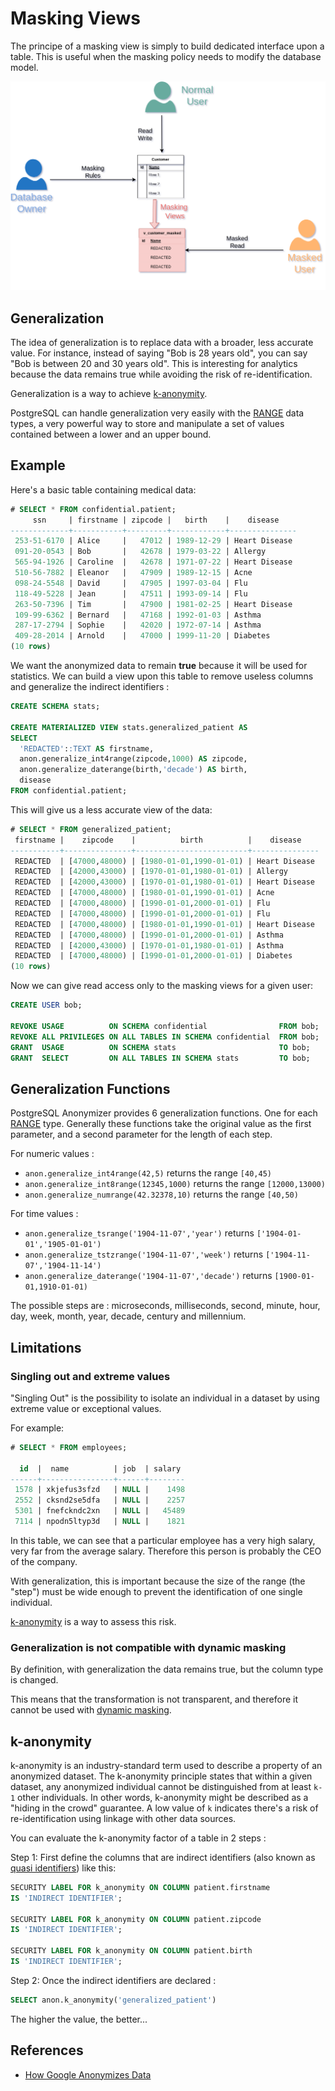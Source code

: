 Masking Views
===============================================================================

The principe of a masking view is simply to build dedicated interface upon a
table. This is useful when the masking policy needs to modify the database
model.

![PostgreSQL Masking Views](images/anon-Views.drawio.png)


Generalization
--------------------------------------------------------------------------------

The idea of generalization is to replace data with a broader, less accurate
value. For instance, instead of saying "Bob is 28 years old", you can say
"Bob is between 20 and 30 years old". This is interesting for analytics because
the data remains true while avoiding the risk of re-identification.

Generalization is a way to achieve [k-anonymity].

PostgreSQL can handle generalization very easily with the [RANGE] data types,
a very powerful way to store and manipulate a set of values contained between
a lower and an upper bound.

[k-anonymity]: #k-anonymity
[RANGE]: https://www.postgresql.org/docs/current/rangetypes.html


Example
--------------------------------------------------------------------------------

Here's a basic table containing medical data:

```sql
# SELECT * FROM confidential.patient;
     ssn     | firstname | zipcode |   birth    |    disease
-------------+-----------+---------+------------+---------------
 253-51-6170 | Alice     |   47012 | 1989-12-29 | Heart Disease
 091-20-0543 | Bob       |   42678 | 1979-03-22 | Allergy
 565-94-1926 | Caroline  |   42678 | 1971-07-22 | Heart Disease
 510-56-7882 | Eleanor   |   47909 | 1989-12-15 | Acne
 098-24-5548 | David     |   47905 | 1997-03-04 | Flu
 118-49-5228 | Jean      |   47511 | 1993-09-14 | Flu
 263-50-7396 | Tim       |   47900 | 1981-02-25 | Heart Disease
 109-99-6362 | Bernard   |   47168 | 1992-01-03 | Asthma
 287-17-2794 | Sophie    |   42020 | 1972-07-14 | Asthma
 409-28-2014 | Arnold    |   47000 | 1999-11-20 | Diabetes
(10 rows)
```

We want the anonymized data to remain **true** because it will be
used for statistics. We can build a view upon this table to remove
useless columns and generalize the indirect identifiers :

```sql
CREATE SCHEMA stats;

CREATE MATERIALIZED VIEW stats.generalized_patient AS
SELECT
  'REDACTED'::TEXT AS firstname,
  anon.generalize_int4range(zipcode,1000) AS zipcode,
  anon.generalize_daterange(birth,'decade') AS birth,
  disease
FROM confidential.patient;

```

This will give us a less accurate view of the data:

```sql
# SELECT * FROM generalized_patient;
 firstname |    zipcode    |          birth          |    disease
-----------+---------------+-------------------------+---------------
 REDACTED  | [47000,48000) | [1980-01-01,1990-01-01) | Heart Disease
 REDACTED  | [42000,43000) | [1970-01-01,1980-01-01) | Allergy
 REDACTED  | [42000,43000) | [1970-01-01,1980-01-01) | Heart Disease
 REDACTED  | [47000,48000) | [1980-01-01,1990-01-01) | Acne
 REDACTED  | [47000,48000) | [1990-01-01,2000-01-01) | Flu
 REDACTED  | [47000,48000) | [1990-01-01,2000-01-01) | Flu
 REDACTED  | [47000,48000) | [1980-01-01,1990-01-01) | Heart Disease
 REDACTED  | [47000,48000) | [1990-01-01,2000-01-01) | Asthma
 REDACTED  | [42000,43000) | [1970-01-01,1980-01-01) | Asthma
 REDACTED  | [47000,48000) | [1990-01-01,2000-01-01) | Diabetes
(10 rows)
```

Now we can give read access only to the masking views for a given user:

``` sql
CREATE USER bob;

REVOKE USAGE          ON SCHEMA confidential                FROM bob;
REVOKE ALL PRIVILEGES ON ALL TABLES IN SCHEMA confidential  FROM bob;
GRANT  USAGE          ON SCHEMA stats                       TO bob;
GRANT  SELECT         ON ALL TABLES IN SCHEMA stats         TO bob;
```



Generalization Functions
--------------------------------------------------------------------------------

PostgreSQL Anonymizer provides 6 generalization functions. One for each [RANGE]
type. Generally these functions take the original value as the first parameter,
and a second parameter for the length of each step.

For numeric values :

* `anon.generalize_int4range(42,5)` returns the range `[40,45)`
* `anon.generalize_int8range(12345,1000)` returns the range `[12000,13000)`
* `anon.generalize_numrange(42.32378,10)` returns the range `[40,50)`

For time values :

* `anon.generalize_tsrange('1904-11-07','year')` returns `['1904-01-01','1905-01-01')`
* `anon.generalize_tstzrange('1904-11-07','week')` returns `['1904-11-07','1904-11-14')`
* `anon.generalize_daterange('1904-11-07','decade')` returns `[1900-01-01,1910-01-01)`

The possible steps are : microseconds, milliseconds, second, minute, hour, day, week,
month, year, decade, century and millennium.



Limitations
--------------------------------------------------------------------------------

### Singling out and extreme values

"Singling Out" is the possibility to isolate an individual in a dataset by using
extreme value or exceptional values.

For example:

```sql
# SELECT * FROM employees;

  id  |  name          | job  | salary
------+----------------+------+--------
 1578 | xkjefus3sfzd   | NULL |    1498
 2552 | cksnd2se5dfa   | NULL |    2257
 5301 | fnefckndc2xn   | NULL |   45489
 7114 | npodn5ltyp3d   | NULL |    1821
```

In this table, we can see that a particular employee has a very high salary,
very far from the average salary. Therefore this person is probably the CEO
of the company.

With generalization, this is important because the size of the range (the "step")
must be wide enough to prevent the identification of one single individual.

[k-anonymity] is a way to assess this risk.


### Generalization is not compatible with dynamic masking

By definition, with generalization the data remains true, but the column type
is changed.

This means that the transformation is not transparent, and therefore it cannot
be used with [dynamic masking].

[dynamic masking]: dynamic_masking.md

k-anonymity
--------------------------------------------------------------------------------

k-anonymity is an industry-standard term used to describe a property of an
anonymized dataset. The k-anonymity principle states that within a
given dataset, any anonymized individual cannot be distinguished from at
least `k-1` other individuals. In other words, k-anonymity might be described
as a "hiding in the crowd" guarantee. A low value of `k` indicates there's a risk
of re-identification using linkage with other data sources.

You can evaluate the k-anonymity factor of a table in 2 steps :

Step 1: First define the columns that are indirect identifiers (also known
as [quasi identifiers]) like this:

```sql
SECURITY LABEL FOR k_anonymity ON COLUMN patient.firstname
IS 'INDIRECT IDENTIFIER';

SECURITY LABEL FOR k_anonymity ON COLUMN patient.zipcode
IS 'INDIRECT IDENTIFIER';

SECURITY LABEL FOR k_anonymity ON COLUMN patient.birth
IS 'INDIRECT IDENTIFIER';
```

Step 2: Once the indirect identifiers are declared :

```sql
SELECT anon.k_anonymity('generalized_patient')
```

The higher the value, the better...

[quasi identifiers]: https://en.wikipedia.org/wiki/Quasi-identifier

References
--------------------------------------------------------------------------------

* [How Google Anonymizes Data](https://policies.google.com/technologies/anonymization)
